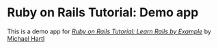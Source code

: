 # Ruby on Rails Tutorial: Demo app

This is a demo app for [*Ruby on Rails Tutorial: Learn Rails by Example*](http://railstutorial.org) by [Michael Hartl](http://michaelhartl.com)